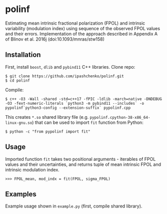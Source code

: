 # polinf
Estimating mean intrinsic fractional polarization (FPOL) and intrinsic variability (modulation index) using sequence of the observed FPOL values and their errors. Implementation of the approach described in Appendix A of Blinov et al. 2016j (doi:10.1093/mnras/stw158) 

## Installation
First, install ``boost``, ``dlib`` and ``pybind11`` C++ libraries. 
Clone repo:
```
$ git clone https://github.com/ipashchenko/polinf.git
$ cd polinf
```
Compile:
```
$ c++ -O3 -Wall -shared -std=c++17 -fPIC -ldlib -march=native -DNDEBUG -O3 -fext-numeric-literals `python3 -m pybind11 --includes` -o pypolinf`python3-config --extension-suffix` pypolinf.cpp
```
This creates ``*.so`` shared library file (e.g. ``pypolinf.cpython-38-x86_64-linux-gnu.so``) that can be used to import ``fit`` function from Python:
```
$ python -c "from pypolinf import fit"
```

## Usage
Imported function ``fit`` takes two positional arguments - iterables of FPOL values and their uncertainties, and returns tuple of mean intrinsic FPOL and intrinsic modulation index.
```
>>> FPOL_mean, mod_indx = fit(FPOL, sigma_FPOL)
```

## Examples
Example usage shown in ``example.py`` (first, compile shared library).
